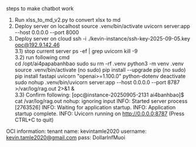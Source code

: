 steps to make chatbot work

1) Run xlss_to_md_v2.py to convert xlsx to md
2) Deploy server on localhost
    source .venv/bin/activate
    uvicorn server:app --host 0.0.0.0 --port 8000
3) Deploy server on cloud
   ssh -i ./kevin-instance/ssh-key-2025-09-05.key opc@192.9.142.46<br>
   3.1) stop current server
        ps -ef | grep uvicorn
        kill -9 <pid> <br>
   3.2) run following cmd <br>
        cd /opt/ai4papabanhbao
        sudo su
        rm -rf .venv
        python3 -m venv .venv
        source .venv/bin/activate
        (no sudo)
        pip install --upgrade pip
        (no sudo)
        pip install fastapi uvicorn "openai>=1.100.0" python-dotenv
        deactivate
        sudo nohup .venv/bin/uvicorn server:app --host 0.0.0.0 --port 8787 >/var/log/rag.out 2>&1 & <br>
   3.3) Confirm following:
      [opc@instance-20250905-2131 ai4banhbao]$ cat /var/log/rag.out
      nohup: ignoring input
      INFO:     Started server process [2763526]
      INFO:     Waiting for application startup.
      INFO:     Application startup complete.
      INFO:     Uvicorn running on http://0.0.0.0:8787 (Press CTRL+C to quit)

OCI information:
tenant name: kevintamle2020
username: kevin.tamle2020@gmail.com
pass: DollarInfMuoi